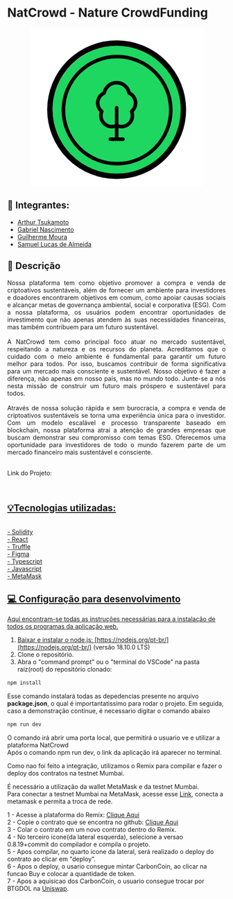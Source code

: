 # NatCrowd - Nature CrowdFunding

<p align="center">
<img src= "https://github.com/ArthurTsuka/Semana01/blob/main/logo.png" border="0"></img>
</p>

## 💪 Integrantes:
 - <a href="https://www.linkedin.com/in/arthur-tsukamoto/"> Arthur Tsukamoto</a>
 - <a href="https://www.linkedin.com/in/gabriel--nascimento/">Gabriel Nascimento</a>
 - <a href="https://www.linkedin.com/in/guilherme-moura-9668821a5/">Guilherme Moura</a>
 - <a href="https://www.linkedin.com/in/samuel-lucas-de-almeida-241a77210/"> Samuel Lucas de Almeida</a>
## 📝 Descrição 
<p align="justify"> Nossa plataforma tem como objetivo promover a compra e venda de criptoativos sustentáveis, além de fornecer um ambiente para investidores e doadores encontrarem objetivos em comum, como apoiar causas sociais e alcançar metas de governança ambiental, social e corporativa (ESG). Com a nossa plataforma, os usuários podem encontrar oportunidades de investimento que não apenas atendem às suas necessidades financeiras, mas também contribuem para um futuro sustentável.
<br><br>
A NatCrowd tem como principal foco atuar no mercado sustentável, respeitando a natureza e os recursos do planeta. Acreditamos que o cuidado com o meio ambiente é fundamental para garantir um futuro melhor para todos. Por isso, buscamos contribuir de forma significativa para um mercado mais consciente e sustentável. Nosso objetivo é fazer a diferença, não apenas em nosso país, mas no mundo todo. Junte-se a nós nesta missão de construir um futuro mais próspero e sustentável para todos.
<br><br>
Através de nossa solução rápida e sem burocracia, a compra e venda de criptoativos sustentáveis se torna uma experiência única para o investidor. Com um modelo escalável e processo transparente baseado em blockchain, nossa plataforma atrai a atenção de grandes empresas que buscam demonstrar seu compromisso com temas ESG. Oferecemos uma oportunidade para investidores de todo o mundo fazerem parte de um mercado financeiro mais sustentável e consciente.
<br>
<br>
<p>Link do Projeto: <a href=""</a></p>
<br>

## 💡Tecnologias utilizadas:
<br>
- Solidity
<br>
- React
<br>
- Truffle
<br>
- Figma
<br>
- Typescript
<br>
- Javascript
<br>
- MetaMask
<br>


## 💻 Configuração para desenvolvimento

Aqui encontram-se todas as instruções necessárias para a instalação de todos os programas da aplicação web.

1. Baixar e instalar o node.js:  [https://nodejs.org/pt-br/](https://nodejs.org/pt-br/) (versão 18.10.0 LTS)
2. Clone o repositório.
3. Abra o "command prompt" ou o "terminal do VSCode" na pasta raíz(root) do repositório clonado:

```sh
npm install
```

Esse comando instalará todas as depedencias presente no arquivo <b>package.json</b>, o qual é importantatissimo para rodar o projeto. Em seguida, caso a demonstração continue, é necessario digitar o comando abaixo

```sh
npm run dev
```

O comando irá abrir uma porta local, que permitirá  o usuario ve e utilizar a plataforma NatCrowd
<br>
Após o comando npm run dev, o link da aplicação irá aparecer no terminal.

Como nao foi feito a integração, utilizamos o Remix para compilar e fazer o deploy dos contratos na testnet Mumbai.

É necessário a utilização da wallet MetaMask e da testnet Mumbai.
<br>
Para conectar a testnet Mumbai na MetaMask, acesse esse <a href="https://chainlist.org/?testnets=true&search=mumbai">Link</a>, conecta a metamask e permita a troca de rede.

1 - Acesse a plataforma do Remix: <a href="https://remix.ethereum.org/#lang=en&optimize=false&runs=200&evmVersion=null&version=soljson-v0.8.19+commit.7dd6d404.js">Clique Aqui</a>
<br>
2 - Copie o contrato que se encontra no github: <a href="https://github.com/SamuelLucas-007/NatCrowd/blob/main/backend/contracts/CarbonCoin.sol">Clique Aqui</a>
<br>
3 - Colar o contrato em um novo contrato dentro do Remix.
<br>
4 - No terceiro icone(da lateral esquerda), selecione a versao 0.8.19+commit do compilador e compila o projeto.
<br>
5 - Apos compilar, no quarto icone da lateral, será realizado o deploy do contrato ao clicar em "deploy".
<br>
6 - Apos o deploy, o usario consegue mintar CarbonCoin, ao clicar na funcao Buy e colocar a quantidade de token.
<br>
7 - Apos a aquisicao dos CarbonCoin, o usuario consegue trocar por BTGDOL na <a href="https://app.uniswap.org/#/swap">Uniswap</a>.
<br>

